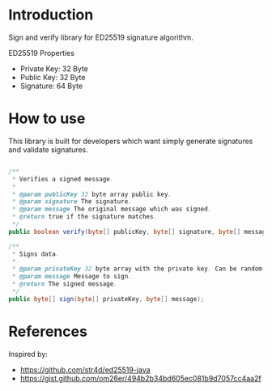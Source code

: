 # Introduction
Sign and verify library for ED25519 signature algorithm.

ED25519 Properties
- Private Key: 32 Byte
- Public Key: 32 Byte
- Signature: 64 Byte

# How to use
This library is built for developers which want simply generate signatures and validate signatures.

```java

/**
 * Verifies a signed message.
 *
 * @param publicKey 32 byte array public key.
 * @param signature The signature.
 * @param message The original message which was signed.
 * @return true if the signature matches.
 */
public boolean verify(byte[] publicKey, byte[] signature, byte[] message);

/**
 * Signs data.
 *
 * @param privateKey 32 byte array with the private key. Can be random 32 bytes.
 * @param message Message to sign.
 * @return The signed message.
 */
public byte[] sign(byte[] privateKey, byte[] message);

```

# References
Inspired by:
- https://github.com/str4d/ed25519-java
- https://gist.github.com/om26er/494b2b34bd605ec081b9d7057cc4aa2f

